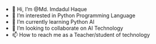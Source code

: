 - 👋 Hi, I’m @Md. Imdadul Haque
- 👀 I’m interested in Python Programming Language
- 🌱 I’m currently learning Python AI
- 💞️ I’m looking to collaborate on AI Technology
- 📫 How to reach me as a Teacher/student of technology

<!---
priyokobitapriyotoma/Md. Imdadul Haque is a ✨ special ✨ repository because its `README.md` (this file) appears on your GitHub profile.
You can click the Preview link to take a look at your changes.
--->
